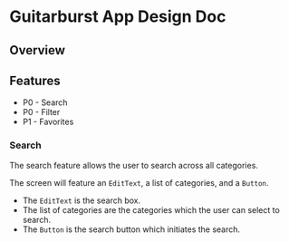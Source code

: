 # Guitarburst App Design Doc

## Overview

## Features
* P0 - Search
* P0 - Filter
* P1 - Favorites

### Search
The search feature allows the user to search across all categories.

The screen will feature an `EditText`, a list of categories, and a `Button`.

* The `EditText` is the search box.
* The list of categories are the categories which the user can select to search.
* The `Button` is the search button which initiates the search.
